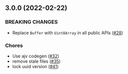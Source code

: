 ## 3.0.0 (2022-02-22)

### BREAKING CHANGES

- Replace `Buffer` with `Uint8Array` in all public APIs ([#28](https://github.com/ChainSafe/bls-keystore/pull/28))

### Chores

- Use ajv codegen ([#32](https://github.com/ChainSafe/bls-keystore/pull/32))
- remove stale files ([#35](https://github.com/ChainSafe/bls-keystore/pull/35))
- lock uuid version ([#41](https://github.com/ChainSafe/bls-keystore/pull/41))